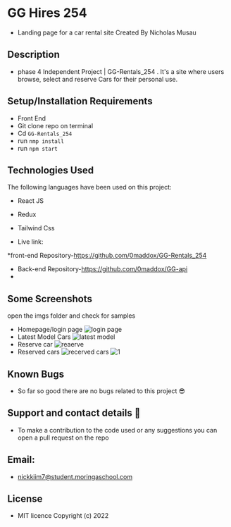 # GG Hires 254

* Landing page for a car rental site
Created By Nicholas Musau 

## Description
* phase 4 Independent Project | GG-Rentals_254 . It's a site where users browse, select and reserve Cars for their personal use.

## Setup/Installation Requirements

  * Front End
* Git clone repo on terminal
* Cd ```GG-Rentals_254```
* run ```nmp install```
* run ```npm start```


## Technologies Used
The following languages have been used on this project:

* React JS
* Redux
* Tailwind Css


* Live link: 

*front-end Repository-https://github.com/0maddox/GG-Rentals_254
* Back-end Repository-https://github.com/0maddox/GG-api
*  

## Some Screenshots
open the imgs folder and check for samples


* Homepage/login page
![login page]()
* Latest Model Cars
![latest model]()
* Reserve car
![reaerve]()
* Reserved cars
![recerved cars]()
![1]()

## Known Bugs
* So far so good there are no bugs related to this project 😎

## Support and contact details 🙂
* To make a contribution to the code used or any suggestions you can open a pull request on the repo

## Email:
* nickkiim7@student.moringaschool.com

## License
* MIT licence Copyright (c) 2022 
